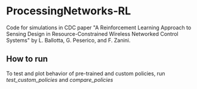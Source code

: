 # ProcessingNetworks-RL
Code for simulations in CDC paper "A Reinforcement Learning Approach to Sensing Design in Resource-Constrained Wireless Networked Control Systems" by L. Ballotta, G. Peserico, and F. Zanini.

## How to run
To test and plot behavior of pre-trained and custom policies,
run _test_custom_policies_ and _compare_policies_
